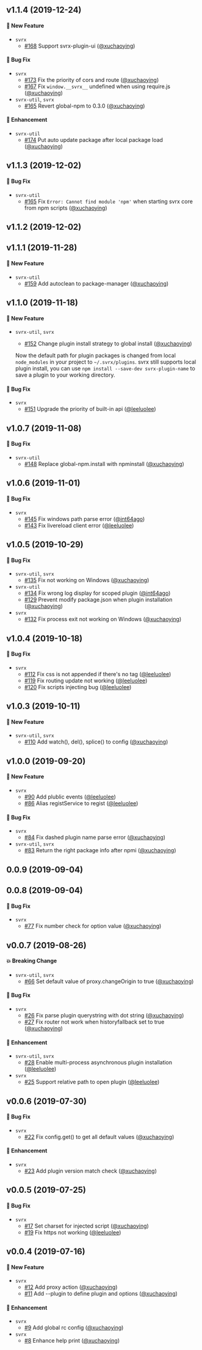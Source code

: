## v1.1.4 (2019-12-24)

#### :rocket: New Feature
* `svrx`
  * [#168](https://github.com/svrxjs/svrx/pull/168) Support svrx-plugin-ui ([@xuchaoying](https://github.com/xuchaoying))

#### :bug: Bug Fix
* `svrx`
  * [#173](https://github.com/svrxjs/svrx/pull/173) Fix the priority of cors and route ([@xuchaoying](https://github.com/xuchaoying))
  * [#167](https://github.com/svrxjs/svrx/pull/167) Fix `window.__svrx__` undefined when using require.js ([@xuchaoying](https://github.com/xuchaoying))
* `svrx-util`, `svrx`
  * [#165](https://github.com/svrxjs/svrx/pull/165) Revert global-npm to 0.3.0 ([@xuchaoying](https://github.com/xuchaoying))

#### :nail_care: Enhancement
* `svrx-util`
  * [#174](https://github.com/svrxjs/svrx/pull/174) Put auto update package after local package load ([@xuchaoying](https://github.com/xuchaoying))

## v1.1.3 (2019-12-02)

#### :bug: Bug Fix
* `svrx-util`
  * [#165](https://github.com/svrxjs/svrx/pull/165) Fix `Error: Cannot find module 'npm'` when starting svrx core from npm scripts ([@xuchaoying](https://github.com/xuchaoying))

## v1.1.2 (2019-12-02)

## v1.1.1 (2019-11-28)

#### :rocket: New Feature
* `svrx-util`
  * [#159](https://github.com/svrxjs/svrx/pull/159) Add autoclean to package-manager ([@xuchaoying](https://github.com/xuchaoying))

## v1.1.0 (2019-11-18)

#### :rocket: New Feature
* `svrx-util`, `svrx`
  * [#152](https://github.com/svrxjs/svrx/pull/152) Change plugin install strategy to global install ([@xuchaoying](https://github.com/xuchaoying))
  
  Now the default path for plugin packages is changed from local `node_modules` in your project to `~/.svrx/plugins`.
  svrx still supports local plugin install, you can use `npm install --save-dev svrx-plugin-name` to save a plugin to your working directory.

#### :bug: Bug Fix
* `svrx`
  * [#151](https://github.com/svrxjs/svrx/pull/151) Upgrade the priority of built-in api ([@leeluolee](https://github.com/leeluolee))

## v1.0.7 (2019-11-08)

#### :bug: Bug Fix
* `svrx-util`
  * [#148](https://github.com/svrxjs/svrx/pull/148) Replace global-npm.install with npminstall ([@xuchaoying](https://github.com/xuchaoying))
  
## v1.0.6 (2019-11-01)

#### :bug: Bug Fix
* `svrx`
  * [#145](https://github.com/svrxjs/svrx/pull/145) Fix windows path parse error ([@int64ago](https://github.com/int64ago))
  * [#143](https://github.com/svrxjs/svrx/pull/143) Fix livereload client error ([@leeluolee](https://github.com/leeluolee))

## v1.0.5 (2019-10-29)

#### :bug: Bug Fix
* `svrx-util`, `svrx`
  * [#135](https://github.com/svrxjs/svrx/pull/135) Fix not working on Windows ([@xuchaoying](https://github.com/xuchaoying))
* `svrx-util`
  * [#134](https://github.com/svrxjs/svrx/pull/134) Fix wrong log display for scoped plugin ([@int64ago](https://github.com/int64ago))
  * [#129](https://github.com/svrxjs/svrx/pull/129) Prevent modify package.json when plugin installation ([@xuchaoying](https://github.com/xuchaoying))
* `svrx`
  * [#132](https://github.com/svrxjs/svrx/pull/132) Fix process exit not working on Windows ([@xuchaoying](https://github.com/xuchaoying))

## v1.0.4 (2019-10-18)

#### :bug: Bug Fix
* `svrx`
  * [#112](https://github.com/svrxjs/svrx/pull/112) Fix css is not appended if there's no <head> tag ([@leeluolee](https://github.com/leeluolee))
  * [#119](https://github.com/svrxjs/svrx/pull/119) Fix routing update not working ([@leeluolee](https://github.com/leeluolee))
  * [#120](https://github.com/svrxjs/svrx/pull/120) Fix scripts injecting bug ([@leeluolee](https://github.com/leeluolee))

## v1.0.3 (2019-10-11)

#### :rocket: New Feature
* `svrx-util`, `svrx`
  * [#110](https://github.com/svrxjs/svrx/pull/110) Add watch(), del(), splice() to config ([@xuchaoying](https://github.com/xuchaoying))

## v1.0.0 (2019-09-20)

#### :rocket: New Feature
* `svrx`
  * [#90](https://github.com/svrxjs/svrx/pull/90) Add plublic events ([@leeluolee](https://github.com/leeluolee))
  * [#86](https://github.com/svrxjs/svrx/pull/86) Alias registService to regist ([@leeluolee](https://github.com/leeluolee))

#### :bug: Bug Fix
* `svrx`
  * [#84](https://github.com/svrxjs/svrx/pull/84) Fix dashed plugin name parse error ([@xuchaoying](https://github.com/xuchaoying))
* `svrx-util`, `svrx`
  * [#83](https://github.com/svrxjs/svrx/pull/83) Return the right package info after npmi ([@xuchaoying](https://github.com/xuchaoying))

## 0.0.9 (2019-09-04)

## 0.0.8 (2019-09-04)

#### :bug: Bug Fix
* `svrx`
  * [#77](https://github.com/svrxjs/svrx/pull/77) Fix number check for option value ([@xuchaoying](https://github.com/xuchaoying))

## v0.0.7 (2019-08-26)

#### :boom: Breaking Change
* `svrx-util`, `svrx`
  * [#66](https://github.com/svrxjs/svrx/pull/66) Set default value of proxy.changeOrigin to true ([@xuchaoying](https://github.com/xuchaoying))

#### :bug: Bug Fix
* `svrx`
  * [#26](https://github.com/svrxjs/svrx/pull/26) Fix parse plugin querystring with dot string ([@xuchaoying](https://github.com/xuchaoying))
  * [#27](https://github.com/svrxjs/svrx/pull/27) Fix router not work when historyfallback set to true ([@xuchaoying](https://github.com/xuchaoying))

#### :nail_care: Enhancement
* `svrx-util`, `svrx`
  * [#28](https://github.com/svrxjs/svrx/pull/28) Enable multi-process asynchronous plugin installation ([@leeluolee](https://github.com/leeluolee))
* `svrx`
  * [#25](https://github.com/svrxjs/svrx/pull/25) Support relative path to open plugin ([@leeluolee](https://github.com/leeluolee))

## v0.0.6 (2019-07-30)

#### :bug: Bug Fix
* `svrx`
  * [#22](https://github.com/svrxjs/svrx/pull/22) Fix config.get() to get all default values ([@xuchaoying](https://github.com/xuchaoying))

#### :nail_care: Enhancement
* `svrx`
  * [#23](https://github.com/svrxjs/svrx/pull/23) Add plugin version match check ([@xuchaoying](https://github.com/xuchaoying))

## v0.0.5 (2019-07-25)

#### :bug: Bug Fix
* `svrx`
  * [#17](https://github.com/svrxjs/svrx/pull/17) Set charset for injected script ([@xuchaoying](https://github.com/xuchaoying))
  * [#19](https://github.com/svrxjs/svrx/pull/19) Fix https not working ([@leeluolee](https://github.com/leeluolee))

## v0.0.4 (2019-07-16)

#### :rocket: New Feature
* `svrx`
  * [#12](https://github.com/svrxjs/svrx/pull/12) Add proxy action ([@xuchaoying](https://github.com/xuchaoying))
  * [#11](https://github.com/svrxjs/svrx/pull/11) Add --plugin to define plugin and options ([@xuchaoying](https://github.com/xuchaoying))

#### :nail_care: Enhancement
* `svrx`
  * [#9](https://github.com/svrxjs/svrx/pull/9) Add global rc config ([@xuchaoying](https://github.com/xuchaoying))
* `svrx`
  * [#8](https://github.com/svrxjs/svrx/pull/8) Enhance help print ([@xuchaoying](https://github.com/xuchaoying))
